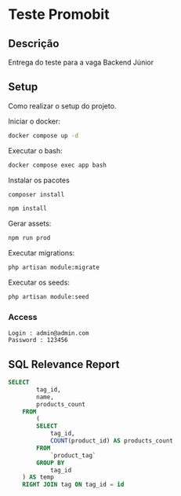 # Teste Promobit

## Descrição
Entrega do teste para a vaga Backend Júnior

## Setup
Como realizar o setup do projeto.

Iniciar o docker:

```bash
docker compose up -d
```

Executar o bash:

```bash
docker compose exec app bash
```

Instalar os pacotes

```bash
composer install
```

```bash
npm install
```

Gerar assets:

```bash
npm run prod
```

Executar migrations:

```bash
php artisan module:migrate
```

Executar os seeds:

```bash
php artisan module:seed
```

### Access
```
Login : admin@admin.com
Password : 123456
```

## SQL Relevance Report

```sql
SELECT
        tag_id,
        name,
        products_count
    FROM
        (
        SELECT
            tag_id,
            COUNT(product_id) AS products_count
        FROM
            `product_tag`
        GROUP BY
            tag_id
    ) AS temp
    RIGHT JOIN tag ON tag_id = id
```

